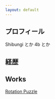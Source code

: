 ```yaml
---
layout: default
---
```

## プロフィール
Shibungi とか 4b とか
<!--
森 直也
-->

## 経歴

<!--
2013 ~ : 宇都宮高校

2016 ~ : 東京大学 理科一類

2018 ~ : 東京大学 理学部 物理学科

2019 ~ : 東京大学 工学部 電子情報工学科
-->

## Works
[Rotation Puzzle](https://shibungi.github.io/RotationPuzzle/)
